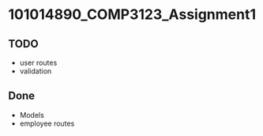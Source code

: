 # 101014890_COMP3123_Assignment1

## TODO

* user routes
* validation

## Done


* Models
* employee routes



